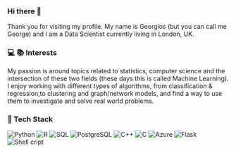 ### Hi there 👋

Thank you for visiting my profile. My name is Georgios (but you can call me George) and I am a Data Scientist currently living in London, UK.

<!--
**gpsyrou/gpsyrou** is a ✨ _special_ ✨ repository because its `README.md` (this file) appears on your GitHub profile.

Here are some ideas to get you started:

- 🔭 I’m currently working on ...
- 🌱 I’m currently learning ...
- 👯 I’m looking to collaborate on ...
- 🤔 I’m looking for help with ...
- 💬 Ask me about ...
- 📫 How to reach me: ...
- 😄 Pronouns: ...
- ⚡ Fun fact: ...
-->

### :computer: :books: Interests
My passion is around topics related to statistics, computer science and the intersection of these two fields (these days this is called Machine Learning). I enjoy working with different types of algorithms, from classification & regression,to clustering and graph/network models, and find a way to use them to investigate and solve real world problems.

### 🔧 Tech Stack
![Python](https://img.shields.io/badge/-Python-000?&logo=Python)
![R](https://img.shields.io/badge/-R-000?&logo=R)
![SQL](https://img.shields.io/badge/-SQL-000?&logo=MySQL)
![PostgreSQL](https://img.shields.io/badge/-PostgreSQL-000?&logo=postgresql)
![C++](https://img.shields.io/badge/-C++-000?&logo=c%2b%2b&logoColor=00599C)
![C](https://img.shields.io/badge/-C-000?&logo=C)
![Azure](https://img.shields.io/badge/-Microsoft_Azure-0089D6?&logo=microsoft-azure&logoColor=white)
![Flask](https://img.shields.io/badge/-Flask-000000?&logo=Flask)
![Shell cript](https://img.shields.io/badge/-Shell_Script-121011?&logo=gnu-bash)

<!--
-- ![George's github stats](https://github-readme-stats.vercel.app/api?username=gpsyrou&show_icons=true&title_color=fff&icon_color=79ff97&text_color=9f9f9f&bg_color=151515)
-->
